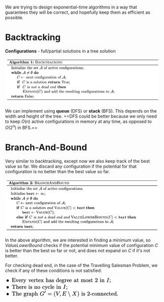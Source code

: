 We are trying to design exponential-time algorithms in a way that guarantees they will be correct, and hopefully keep them as efficient as possible.

# Backtracking

**Configurations** - full/partial solutions in a tree solution

![image-20191213112343032](pics/image-20191213112343032.png)

We can implement using **queue** (DFS) or **stack** (BFS). This depends on the width and height of the tree. ==DFS could be better because we only need to keep $O(n)$ active configurations in memory at any time, as opposed to $O(2^n)$ in BFS.==

# Branch-And-Bound

Very similar to backtracking, except now we also keep track of the best value so far. We discard any configuration if the potential for that configuration is no better than the best value so far.

![image-20191213112807069](pics/image-20191213112807069.png)

In the above algorithm, we are interested in finding a minimum value, so *ValueLowerBound* checks if the potential minimum value of configuration *C* is better than the best so far or not, and does not expand on *C* if it's not better.

For checking dead end, in the case of the Travelling Salesman Problem, we check if any of these conditions is not satisfied:

![image-20191213113025015](pics/image-20191213113025015.png)



